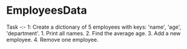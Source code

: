 # EmployeesData
Task -:- 1: Create a dictionary of 5 employees with keys: 'name', 'age', 'department'. 1. Print all names. 2. Find the average age. 3. Add a new employee. 4. Remove one employee.
